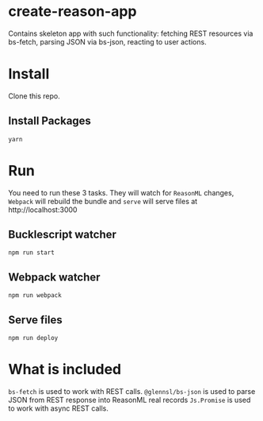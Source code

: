 # create-reason-app
Contains skeleton app with such functionality: fetching REST resources via bs-fetch, parsing JSON via bs-json, reacting to user actions.

# Install
Clone this repo.

## Install Packages
```
yarn
```

# Run

You need to run these 3 tasks. They will watch for `ReasonML` changes, `Webpack` will rebuild the bundle and `serve` will serve files at http://localhost:3000
## Bucklescript watcher
```
npm run start
```
## Webpack watcher
```
npm run webpack
```
## Serve files
```
npm run deploy
```

# What is included

`bs-fetch` is used to work with REST calls.
`@glennsl/bs-json` is used to parse JSON from REST response into ReasonML real records
`Js.Promise` is used to work with async REST calls.
